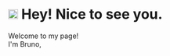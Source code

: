 <h1><img src="https://emojis.slackmojis.com/emojis/images/1531849430/4246/blob-sunglasses.gif?1531849430" width="20"/> Hey! Nice to see you.</h1>
<p>Welcome to my page! </br> I'm Bruno,
